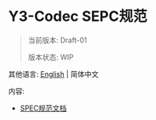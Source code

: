 # Y3-Codec SEPC规范

>
> 当前版本: Draft-01
>
> 版本状态: WIP
>

其他语言: [English](README.md) | 简体中文

内容:

+ [SPEC规范文档](SPEC_CN.md)
